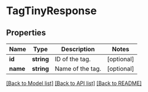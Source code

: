 # TagTinyResponse

## Properties
Name | Type | Description | Notes
------------ | ------------- | ------------- | -------------
**id** | **string** | ID of the tag. | [optional] 
**name** | **string** | Name of the tag. | [optional] 

[[Back to Model list]](../../README.md#documentation-for-models) [[Back to API list]](../../README.md#documentation-for-api-endpoints) [[Back to README]](../../README.md)

